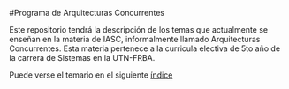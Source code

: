 #Programa de Arquitecturas Concurrentes

Este repositorio tendrá la descripción de los temas que actualmente se enseñan en la materia de IASC, informalmente llamado
Arquitecturas Concurrentes. Esta materia pertenece a la curricula electiva de 5to año de la carrera de Sistemas en la
UTN-FRBA.

Puede verse el temario en el siguiente [índice](/index.md) 
